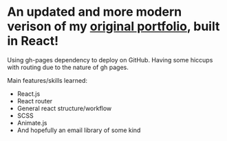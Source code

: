 # An updated and more modern verison of my [original portfolio], built in React!

Using gh-pages dependency to deploy on GitHub. Having some hiccups with routing due to the nature of gh pages.

Main features/skills learned:
<ul>
  <li>React.js</li>
  <li>React router</li>
  <li>General react structure/workflow</li>
  <li>SCSS</li>
  <li>Animate.js</li>
  <li>And hopefully an email library of some kind</li>
</ul>


[original portfolio]: https://chase-forestello.github.io/portfolio/
